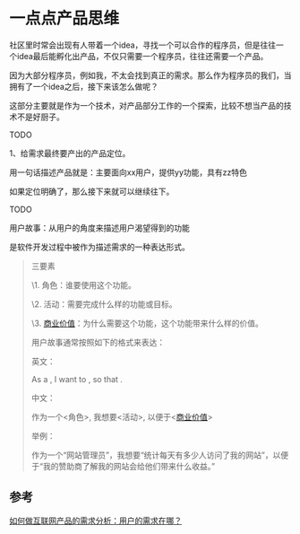 # 一点点产品思维

社区里时常会出现有人带着一个idea，寻找一个可以合作的程序员，但是往往一个idea最后能孵化出产品，不仅只需要一个程序员，往往还需要一个产品。

因为大部分程序员，例如我，不太会找到真正的需求。那么作为程序员的我们，当拥有了一个idea之后，接下来该怎么做呢？

这部分主要就是作为一个技术，对产品部分工作的一个探索，比较不想当产品的技术不是好厨子。



TODO

1、给需求最终要产出的产品定位。

用一句话描述产品就是：主要面向xx用户，提供yy功能，具有zz特色

如果定位明确了，那么接下来就可以继续往下。





TODO

用户故事：从用户的角度来描述用户渴望得到的功能

是软件开发过程中被作为描述需求的一种表达形式。

> 三要素
>
> \1. 角色：谁要使用这个功能。
>
> \2. 活动：需要完成什么样的功能或目标。
>
> \3. [商业价值](https://baike.baidu.com/item/商业价值/2494661)：为什么需要这个功能，这个功能带来什么样的价值。
>
> 用户故事通常按照如下的格式来表达：
>
> 英文：
>
> As a <Role>, I want to <Activity>, so that <Business Value>.
>
> 中文：
>
> 作为一个<角色>, 我想要<活动>, 以便于<[商业价值](https://baike.baidu.com/item/商业价值/2494661)>
>
> 举例：
>
> 作为一个“网站管理员”，我想要“统计每天有多少人访问了我的网站”，以便于“我的赞助商了解我的网站会给他们带来什么收益。”



## 参考

[如何做互联网产品的需求分析：用户的需求在哪？](http://www.woshipm.com/pmd/198833.html)